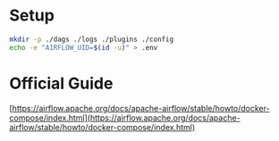 # Setup

```bash
mkdir -p ./dags ./logs ./plugins ./config
echo -e "AIRFLOW_UID=$(id -u)" > .env
```


# Official Guide

[https://airflow.apache.org/docs/apache-airflow/stable/howto/docker-compose/index.html](https://airflow.apache.org/docs/apache-airflow/stable/howto/docker-compose/index.html)
